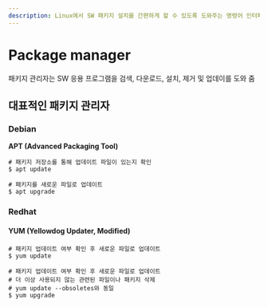 ```yaml
---
description: Linux에서 SW 패키지 설치를 간편하게 할 수 있도록 도와주는 명령어 인터페이스
---
```


# Package manager

패키지 관리자는 SW 응용 프로그램을 검색, 다운로드, 설치, 제거 및 업데이를 도와 줌&#x20;

## 대표적인 패키지 관리자

### Debian

**APT (Advanced Packaging Tool)**

```shell
# 패키지 저장소를 통해 업데이트 파일이 있는지 확인
$ apt update

# 패키지를 새로운 파일로 업데이트
$ apt upgrade
```

### Redhat

#### **YUM (Yellowdog Updater, Modified)**

```shell
# 패키지 업데이트 여부 확인 후 새로운 파일로 업데이트
$ yum update

# 패키지 업데이트 여부 확인 후 새로운 파일로 업데이트
# 더 이상 사용되지 않는 관련된 파일이나 패키지 삭제 
# yum update --obsoletes와 동일 
$ yum upgrade
```

